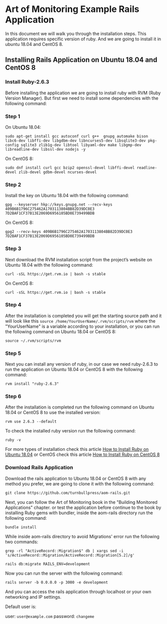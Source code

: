 # Art of Monitoring Example Rails Application

In this document we will walk you through the installation steps. This application requires specific version of ruby. And we are going to install it in ubuntu 18.04 and CentOS 8.

## Installing Rails Application on Ubuntu 18.04 and CentOS 8

### Install Ruby-2.6.3
Before installing the application we are going to install ruby with RVM (Ruby Version Manager). But first we need to install some dependencies with the following command:

### Step 1

On Ubuntu 18.04:
```
sudo apt-get install gcc autoconf curl g++  gnupg automake bison libc6-dev libffi-dev libgdbm-dev libncurses5-dev libsqlite3-dev pkg-config sqlite3 zlib1g-dev libtool libyaml-dev make libgmp-dev libreadline-dev libssl-dev nodejs -y

```

On CentOS 8:
```
sudo dnf install curl gcc bzip2 openssl-devel libffi-devel readline-devel zlib-devel gdbm-devel ncurses-devel
```

### Step 2

Install the key on Ubuntu 18.04 with the following command:
```
gpg --keyserver hkp://keys.gnupg.net --recv-keys 409B6B1796C275462A1703113804BB82D39DC0E3 7D2BAF1CF37B13E2069D6956105BD0E739499BDB
```
On CentOS 8:
```
gpg2 --recv-keys 409B6B1796C275462A1703113804BB82D39DC0E3 7D2BAF1CF37B13E2069D6956105BD0E739499BDB
```

### Step 3

Next download the RVM installation script from the project’s website on Ubuntu 18.04 with the following command:
```
curl -sSL https://get.rvm.io | bash -s stable
```

On CentOS 8:
```
curl -sSL https://get.rvm.io | bash -s stable
```

### Step 4

After the installation is completed you will get the starting source path and it will look like this ```source /home/YourUserName/.rvm/scripts/rvm``` where the "YourUserName" is a variable according to your installation, or you can run the following command on Ubuntu 18.04 or CentOS 8:
```
source ~/.rvm/scripts/rvm
```

### Step 5

Next you can install any version of ruby, in our case we need ruby-2.6.3 to run the application on Ubuntu 18.04 or CentOS 8 with the following command:
```
rvm install "ruby-2.6.3"
```

### Step 6

After the installation is completed run the following command on Ubuntu 18.04 or CentOS 8 to use the installed version:
```
rvm use 2.6.3 --default
```

To check the installed ruby version run the following command:
```
ruby -v
```
For more types of installation check this article [How to Install Ruby on Ubuntu 18.04](https://www.atlantic.net/vps-hosting/how-to-install-ruby-on-ubuntu-18-04/) or CentOS check this article [How to Install Ruby on CentOS 8](https://linuxize.com/post/how-to-install-ruby-on-centos-7/)

### Download Rails Application

Download the rails application to Ubuntu 18.04 or CentOS 8 with any method you prefer, we are going to clone it with the following command:

```
git clone https://github.com/turnbullpress/aom-rails.git
```
Next, you can follow the Art of Monitoring book in the "Building Monitored Applications" chapter. or test the application before continue to the book by installing Ruby gems with bundler, inside the aom-rails directory run the following command:

```
bundle install
```   
While inside aom-rails directory to avoid Migrations' error run the following two commands:

```
grep -rl "ActiveRecord::Migration$" db | xargs sed -i 's/ActiveRecord::Migration/ActiveRecord::Migration[5.2]/g'
```
```
rails db:migrate RAILS_ENV=development
```
Now you can run the server with the following command:
```
rails server -b 0.0.0.0 -p 3000 -e development
```
And you can access the rails application through localhost or your own networking and IP settings.

Default user is:

user: ```user@example.com```
password: ```changeme```
